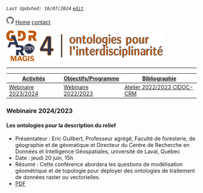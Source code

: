 
_`Last Updated: 16/07/2024`_ [`edit`](https://github.com/MAGISAR4/ontologies_4_interdisciplinarity/blob/main/pages/activites_1.md)

[![GitHub Logo](assets/user/github.png)](https://github.com/MAGISAR4/ontologies_4_interdisciplinarity)
[Home](.)
[contact](?page=contact)

![entête](img/2021-02_Icoentete-GDR_MAGIS_AR4.png)

---
| [Activités](?page=activites) | [Objectifs/Programme](?page=objectifs-et-programme) | [Bibliographie](?page=bibliographie) |
|---|---|---|
| [Webinaire 2023/2024](?page=activites_1) | [Webinaire 2022/2023](?page=activites_2) | [Atelier 2022/2023 CIDOC-CRM](?page=activites_3) | [Atelier 2023/2024 TOPO(S)](?page=activites_4) |


### Webinaire 2024/2023

#### Les ontologies pour la description du relief

- Présentateur : Eric Guilbert, Professeur agrégé, Faculté de foresterie, de géographie et de géomatique et Directeur du Centre de Recherche en Données et Intelligence Géospatiales, université de Laval, Québec
- Date : jeudi 20 juin, 15h
- Résumé : Cette conférence abordera les questions de modélisation géométrique et de topologie pour déployer des ontologies de traitement de données raster ou vectorielles.  
- [PDF](https://github.com/MAGISAR4/project/raw/main/webinaires/les_ontologies_pour_le_relief_juin_2024.pdf)
